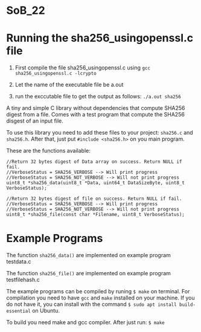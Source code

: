 # SoB_22

# Running the sha256_usingopenssl.c file

1) First compile the file sha256_usingopenssl.c using ```gcc sha256_usingopenssl.c -lcrypto```

2) Let the name of the executable file be a.out

3) run the exccutable file to get the output as follows: ```./a.out sha256```

A tiny and simple C library without dependencies that compute SHA256 digest from a file. Comes with a test program that compute the SHA256 disgest of an input file.

To use this library you need to add these files to your project: ```sha256.c``` and ```sha256.h```. After that, just put ```#include <sha256.h>``` on you main program.

These are the functions available:

```
//Return 32 bytes digest of Data array on success. Return NULL if fail.
//VerboseStatus = SHA256_VERBOSE --> Will print progress
//VerboseStatus = SHA256_NOT_VERBOSE --> Will not print progress
uint8_t *sha256_data(uint8_t *Data, uint64_t DataSizeByte, uint8_t VerboseStatus);

//Return 32 bytes digest of file on success. Return NULL if fail.
//VerboseStatus = SHA256_VERBOSE --> Will print progress
//VerboseStatus = SHA256_NOT_VERBOSE --> Will not print progress
uint8_t *sha256_file(const char *Filename, uint8_t VerboseStatus);

```

# Example Programs

The function ```sha256_data()``` are implemented on example program testdata.c

The function ```sha256_file()``` are implemented on example program testfilehash.c

The example programs can be compiled by runing ```$ make``` on terminal. For compilation you need to have ```gcc``` and ```make``` installed on your machine. If you do not have it, you can install with the command ```$ sudo apt install build-essential``` on Ubuntu.

To build you need make and gcc compiler. After just run: ```$ make```
